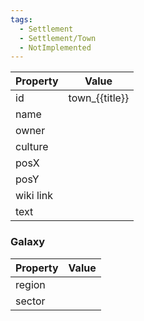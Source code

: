 ```yaml
---
tags:
  - Settlement
  - Settlement/Town
  - NotImplemented
---
```


| Property  | Value          |
| --------- | -------------- |
| id        | town_{{title}} |
| name      |                |
| owner     |                |
| culture   |                |
| posX      |                |
| posY      |                |
| wiki link |                |
| text      |                |

### Galaxy
| Property | Value |
| -------- | ----- |
| region   |       |
| sector   |       |
